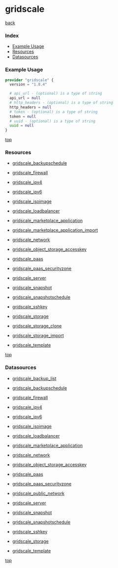 # gridscale

[back](../)

### Index

- [Example Usage](#example-usage)
- [Resources](#resources)
- [Datasources](#datasources)

### Example Usage

```terraform
provider "gridscale" {
  version = "1.8.4"

  # api_url - (optional) is a type of string
  api_url = null
  # http_headers - (optional) is a type of string
  http_headers = null
  # token - (optional) is a type of string
  token = null
  # uuid - (optional) is a type of string
  uuid = null
}
```

[top](#index)

### Resources


- [gridscale_backupschedule](./r/gridscale_backupschedule.md)

- [gridscale_firewall](./r/gridscale_firewall.md)

- [gridscale_ipv4](./r/gridscale_ipv4.md)

- [gridscale_ipv6](./r/gridscale_ipv6.md)

- [gridscale_isoimage](./r/gridscale_isoimage.md)

- [gridscale_loadbalancer](./r/gridscale_loadbalancer.md)

- [gridscale_marketplace_application](./r/gridscale_marketplace_application.md)

- [gridscale_marketplace_application_import](./r/gridscale_marketplace_application_import.md)

- [gridscale_network](./r/gridscale_network.md)

- [gridscale_object_storage_accesskey](./r/gridscale_object_storage_accesskey.md)

- [gridscale_paas](./r/gridscale_paas.md)

- [gridscale_paas_securityzone](./r/gridscale_paas_securityzone.md)

- [gridscale_server](./r/gridscale_server.md)

- [gridscale_snapshot](./r/gridscale_snapshot.md)

- [gridscale_snapshotschedule](./r/gridscale_snapshotschedule.md)

- [gridscale_sshkey](./r/gridscale_sshkey.md)

- [gridscale_storage](./r/gridscale_storage.md)

- [gridscale_storage_clone](./r/gridscale_storage_clone.md)

- [gridscale_storage_import](./r/gridscale_storage_import.md)

- [gridscale_template](./r/gridscale_template.md)


[top](#index)

### Datasources


- [gridscale_backup_list](./d/gridscale_backup_list.md)

- [gridscale_backupschedule](./d/gridscale_backupschedule.md)

- [gridscale_firewall](./d/gridscale_firewall.md)

- [gridscale_ipv4](./d/gridscale_ipv4.md)

- [gridscale_ipv6](./d/gridscale_ipv6.md)

- [gridscale_isoimage](./d/gridscale_isoimage.md)

- [gridscale_loadbalancer](./d/gridscale_loadbalancer.md)

- [gridscale_marketplace_application](./d/gridscale_marketplace_application.md)

- [gridscale_network](./d/gridscale_network.md)

- [gridscale_object_storage_accesskey](./d/gridscale_object_storage_accesskey.md)

- [gridscale_paas](./d/gridscale_paas.md)

- [gridscale_paas_securityzone](./d/gridscale_paas_securityzone.md)

- [gridscale_public_network](./d/gridscale_public_network.md)

- [gridscale_server](./d/gridscale_server.md)

- [gridscale_snapshot](./d/gridscale_snapshot.md)

- [gridscale_snapshotschedule](./d/gridscale_snapshotschedule.md)

- [gridscale_sshkey](./d/gridscale_sshkey.md)

- [gridscale_storage](./d/gridscale_storage.md)

- [gridscale_template](./d/gridscale_template.md)


[top](#index)
